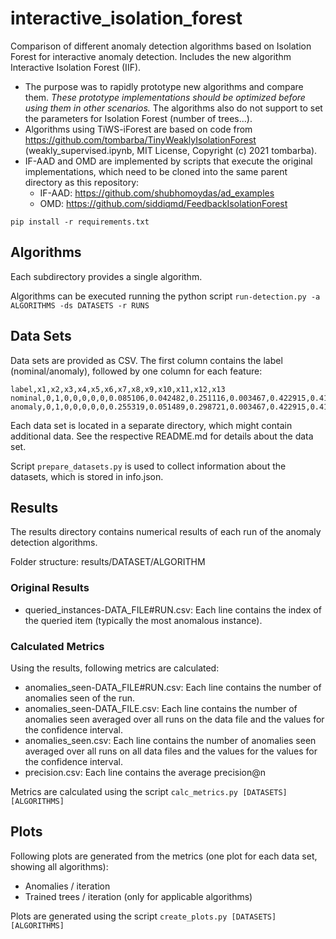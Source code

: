  # interactive_isolation_forest
Comparison of different anomaly detection algorithms based on Isolation Forest for interactive anomaly detection.
Includes the new algorithm Interactive Isolation Forest (IIF).

- The purpose was to rapidly prototype new algorithms and compare them. *These prototype implementations should be optimized before using them in other scenarios.* The algorithms also do not support to set the parameters for Isolation Forest (number of trees...).
- Algorithms using TiWS-iForest are based on code from https://github.com/tombarba/TinyWeaklyIsolationForest (weakly_supervised.ipynb, MIT License, Copyright (c) 2021 tombarba).
- IF-AAD and OMD are implemented by scripts that execute the original implementations, which need to be cloned into the same parent directory as this repository:
  - IF-AAD: https://github.com/shubhomoydas/ad_examples
  - OMD: https://github.com/siddiqmd/FeedbackIsolationForest

```pip install -r requirements.txt```

## Algorithms
Each subdirectory provides a single algorithm.

Algorithms can be executed running the python script `run-detection.py -a ALGORITHMS -ds DATASETS -r RUNS`

## Data Sets
Data sets are provided as CSV. The first column contains the label (nominal/anomaly),
followed by one column for each feature:
```
label,x1,x2,x3,x4,x5,x6,x7,x8,x9,x10,x11,x12,x13
nominal,0,1,0,0,0,0,0,0.085106,0.042482,0.251116,0.003467,0.422915,0.414912
anomaly,0,1,0,0,0,0,0,0.255319,0.051489,0.298721,0.003467,0.422915,0.414912
```

Each data set is located in a separate directory, which might contain additional
data. See the respective README.md for details about the data set.

Script `prepare_datasets.py` is used to collect information about the datasets, which is stored in info.json.

## Results
The results directory contains numerical results of each run of the anomaly detection algorithms.

Folder structure: results/DATASET/ALGORITHM

### Original Results
* queried_instances-DATA_FILE#RUN.csv: Each line contains the index of the queried item (typically the most anomalous instance).

### Calculated Metrics
Using the results, following metrics are calculated:
* anomalies_seen-DATA_FILE#RUN.csv: Each line contains the number of anomalies seen of the run.
* anomalies_seen-DATA_FILE.csv: Each line contains the number of anomalies seen averaged over all runs on the data file and the values for the confidence interval.
* anomalies_seen.csv: Each line contains the number of anomalies seen averaged over all runs on all data files and the values for the values for the confidence interval.
* precision.csv: Each line contains the average precision@n


Metrics are calculated using the script `calc_metrics.py [DATASETS] [ALGORITHMS]`

## Plots
Following plots are generated from the metrics (one plot for each data set,
showing all algorithms):
* Anomalies / iteration
* Trained trees / iteration (only for applicable algorithms)

Plots are generated using the script `create_plots.py [DATASETS] [ALGORITHMS]`

